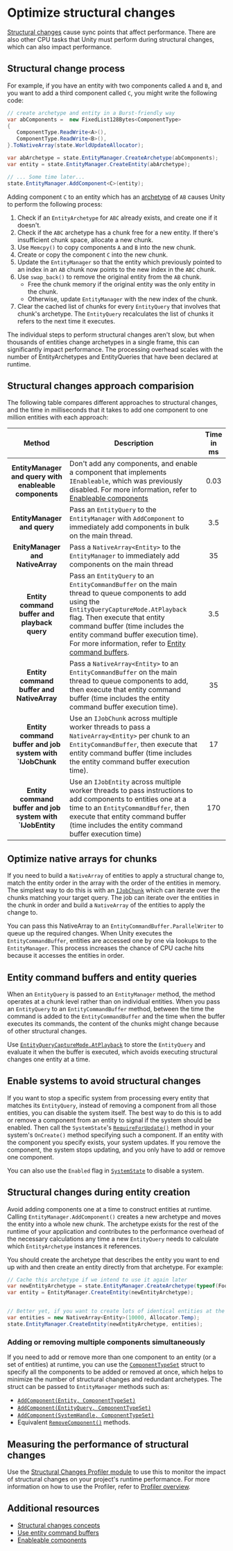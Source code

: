 # Optimize structural changes

[Structural changes](concepts-structural-changes.md) cause sync points that affect performance. There are also other CPU tasks that Unity must perform during structural changes, which can also impact performance.

## Structural change process

For example, if you have an entity with two components called `A` and `B`, and you want to add a third component called `C`, you might write the following code:

```c#
// create archetype and entity in a Burst-friendly way
var abComponents =  new FixedList128Bytes<ComponentType>
{
   ComponentType.ReadWrite<A>(),
   ComponentType.ReadWrite<B>(),
}.ToNativeArray(state.WorldUpdateAllocator);

var abArchetype = state.EntityManager.CreateArchetype(abComponents);
var entity = state.EntityManager.CreateEntity(abArchetype);

// ... Some time later... 
state.EntityManager.AddComponent<C>(entity);
```

Adding component `C` to an entity which has an [archetype](concepts-archetypes.md) of `AB` causes Unity to perform the following process:

1. Check if an `EntityArchetype` for `ABC` already exists, and create one if it doesn't.
1. Check if the `ABC` archetype has a chunk free for a new entity. If there's insufficient chunk space, allocate a new chunk.
1. Use `Memcpy()` to copy components `A` and `B` into the new chunk.
1. Create or copy the component `C` into the new chunk.
1. Update the `EntityManager` so that the entity which previously pointed to an index in an `AB` chunk now points to the new index in the `ABC` chunk.
1. Use `swap_back()` to remove the original entity from the `AB` chunk.
    * Free the chunk memory if the original entity was the only entity in the chunk.
    * Otherwise, update `EntityManager` with the new index of the chunk.
1. Clear the cached list of chunks for every `EntityQuery` that involves that chunk's archetype. The `EntityQuery` recalculates the list of chunks it refers to the next time it executes.

The individual steps to perform structural changes aren't slow, but when thousands of entities change archetypes in a single frame, this can significantly impact performance. The processing overhead scales with the number of EntityArchetypes and EntityQueries that have been declared at runtime.

## Structural changes approach comparision

The following table compares different approaches to structural changes, and the time in milliseconds that it takes to add one component to one million entities with each approach:

| **Method** | **Description** | **Time in ms** |
| :---: | ----- | :---: |
| **EntityManager and query with enableable components** | Don't add any components, and enable a component that implements `IEnableable`, which was previously disabled. For more information, refer to [Enableable components](components-enableable.md) | 0.03 |
| **EntityManager and query** | Pass an `EntityQuery` to the `EntityManager` with `AddComponent` to immediately add components in bulk on the main thread. | 3.5 |
| **EnityManager and NativeArray** | Pass a `NativeArray<Entity>` to the `EntityManager` to immediately add components on the main thread | 35 |
| **Entity command buffer and playback query** | Pass an `EntityQuery` to an `EntityCommandBuffer` on the main thread to queue components to add using the `EntityQueryCaptureMode.AtPlayback` flag. Then execute that entity command buffer (time includes the entity command buffer execution time). For more information, refer to [Entity command buffers](systems-entity-command-buffer-use.md).| 3.5 |
| **Entity command buffer and NativeArray** | Pass a `NativeArray<Entity>` to an `EntityCommandBuffer` on the main thread to queue components to add, then execute that entity command buffer (time includes the entity command buffer execution time).| 35 |
| **Entity command buffer and job system with `IJobChunk** | Use an `IJobChunk` across multiple worker threads to pass a `NativeArray<Entity>` per chunk to an `EntityCommandBuffer`, then execute that entity command buffer (time includes the entity command buffer execution time). | 17 |
| **Entity command buffer and job system with `IJobEntity** | Use an `IJobEntity` across multiple worker threads to pass instructions to add components to entities one at a time to an `EntityCommandBuffer`, then execute that entity command buffer (time includes the entity command buffer execution time)| 170 |

## Optimize native arrays for chunks

If you need to build a `NativeArray` of entities to apply a structural change to, match the entity order in the array with the order of the entities in memory. The simplest way to do this is with an [`IJobChunk`](iterating-data-ijobchunk.md) which can iterate over the chunks matching your target query. The job can iterate over the entities in the chunk in order and build a `NativeArray` of the entities to apply the change to. 

You can pass this NativeArray to an `EntityCommandBuffer.ParallelWriter` to queue up the required changes. When Unity executes the `EntityCommandBuffer`, entities are accessed one by one via lookups to the `EntityManager`. This process increases the chance of CPU cache hits because it accesses the entities in order. 

## Entity command buffers and entity queries

When an `EntityQuery` is passed to an `EntityManager` method, the method operates at a chunk level rather than on individual entities. When you pass an `EntityQuery` to an `EntityCommandBuffer` method, between the time the command is added to the `EntityCommandBuffer` and the time when the buffer executes its commands, the content of the chunks might change because of other structural changes. 

Use [`EntityQueryCaptureMode.AtPlayback`](xref:Unity.Entities.EntityQueryCaptureMode) to store the `EntityQuery` and evaluate it when the buffer is executed, which avoids executing structural changes one entity at a time.

## Enable systems to avoid structural changes

If you want to stop a specific system from processing every entity that matches its `EntityQuery`, instead of removing a component from all those entities, you can disable the system itself. The best way to do this is to add or remove a component from an entity to signal if the system should be enabled. Then call the `SystemState`'s [`RequireForUpdate()`](xref:Unity.Entities.SystemState.RequireForUpdate``1) method in your system's `OnCreate()` method specifying such a component. If an entity with the component you specify exists, your system updates. If you remove the component, the system stops updating, and you only have to add or remove one component.

You can also use the `Enabled` flag in [`SystemState`](xref:Unity.Entities.SystemState) to disable a system. 

## Structural changes during entity creation

Avoid adding components one at a time to construct entities at runtime. Calling `EntityManager.AddComponent()` creates a new archetype and moves the entity into a whole new chunk. The archetype exists for the rest of the runtime of your application and contributes to the performance overhead of the necessary calculations any time a new `EntityQuery` needs to calculate which `EntityArchetype` instances it references.

You should create the archetype that describes the entity you want to end up with and then create an entity directly from that archetype. For example:

```c#
// Cache this archetype if we intend to use it again later  
var newEntityArchetype = state.EntityManager.CreateArchetype(typeof(Foo), typeof(Bar), typeof(Baz));  
var entity = EntityManager.CreateEntity(newEntityArchetype);


// Better yet, if you want to create lots of identical entities at the same time  
var entities = new NativeArray<Entity>(10000, Allocator.Temp);  
state.EntityManager.CreateEntity(newEntityArchetype, entities); 
```
### Adding or removing multiple components simultaneously

If you need to add or remove more than one component to an entity (or a set of entities) at runtime, you can use the [`ComponentTypeSet`](xref:Unity.Entities.ComponentTypeSet) struct to specify all the components to be added or removed at once, which helps to minimize the number of structural changes and redundant archetypes. The struct can be passed to `EntityManager` methods such as:

* [`AddComponent(Entity, ComponentTypeSet)`](xref:Unity.Entities.EntityManager.AddComponent(Unity.Entities.Entity,Unity.Entities.ComponentTypeSet@))  
* [`AddComponent(EntityQuery, ComponentTypeSet)`](xref:Unity.Entities.EntityManager.AddComponent(Unity.Entities.EntityQuery,Unity.Entities.ComponentType))
* [`AddComponent(SystemHandle, ComponentTypeSet)`](xref:Unity.Entities.EntityManager.AddComponent(Unity.Entities.SystemHandle,Unity.Entities.ComponentTypeSet@))
* Equivalent [`RemoveComponent()`](xref:Unity.Entities.EntityManager.RemoveComponent*) methods.

## Measuring the performance of structural changes

Use the [Structural Changes Profiler module](profiler-module-structural-changes.md) to use this to monitor the impact of structural changes on your project's runtime performance. For more information on how to use the Profiler, refer to [Profiler overview](xref:um-profiler).

## Additional resources

* [Structural changes concepts](concepts-structural-changes.md)
* [Use entity command buffers](systems-entity-command-buffer-use.md)
* [Enableable components](components-enableable.md)